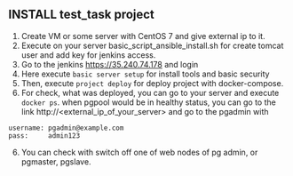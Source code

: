 ## INSTALL test_task project

1. Create VM or some server with CentOS 7 and give external ip to it.
2. Execute on your server basic_script_ansible_install.sh for create tomcat user and add key for jenkins access.
2. Go to the jenkins https://35.240.74.178 and login
3. Here execute `basic server setup` for install tools and basic security
4. Then, execute  `project deploy` for deploy project with docker-compose.
5. For check, what was deployed, you can go to your server and execute `docker ps`. when pgpool would be in healthy status, you can go to the link http://<external_ip_of_your_server> and go to the pgadmin with
```
username: pgadmin@example.com
pass:     admin123
```
6. You can check with switch off one of web nodes of pg admin, or pgmaster, pgslave.